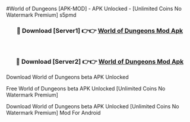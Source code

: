 #World of Dungeons [APK-MOD] - APK Unlocked - [Unlimited Coins No Watermark Premium] s5pmd



<div align="center">

<h3>🔴 Download [Server1] 👉👉 <a href="https://momento.my/?title=World_of_Dungeons">World of Dungeons Mod Apk</a></h3><br>

<h3>🔴 Download [Server2] 👉👉 <a href="https://momento.my/?title=World_of_Dungeons">World of Dungeons Mod Apk</a></h3>
</div>



Download World of Dungeons beta APK Unlocked

Free World of Dungeons beta APK Unlocked [Unlimited Coins No Watermark Premium]

Download World of Dungeons beta APK Unlocked [Unlimited Coins No Watermark Premium] Mod For Android
